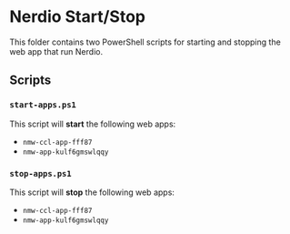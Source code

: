 # Nerdio Start/Stop

This folder contains two PowerShell scripts for starting and stopping the web app that run Nerdio.

## Scripts

### `start-apps.ps1`
This script will **start** the following web apps:
- `nmw-ccl-app-fff87`
- `nmw-app-kulf6gmswlqqy`

### `stop-apps.ps1`
This script will **stop** the following web apps:
- `nmw-ccl-app-fff87`
- `nmw-app-kulf6gmswlqqy`

